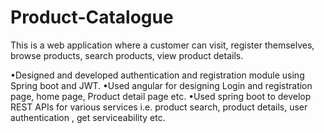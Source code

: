 # Product-Catalogue

This is a web application where a customer can visit, register themselves,
browse products, search products, view product details.

•Designed and developed authentication and registration module using
Spring boot and JWT.
•Used angular for designing Login and registration page, home page, Product
detail page etc.
•Used spring boot to develop REST APIs for various services i.e. product
search, product details, user authentication , get serviceability etc.
